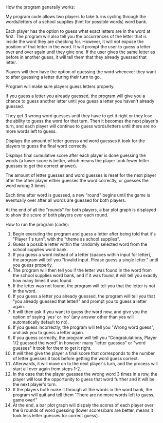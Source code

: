 How the program generally works:

My program code allows two players to take turns cycling through the words/letters of a school supplies (hint for possible words) word bank.

Each player has the option to guess what exact letters are in the word at first. The program will also tell you the occurrences of the letter that is inside the word they are checking for. However, it will not expose the position of that letter in the word. It will prompt the user to guess a letter over and over again until they give one. If the user gives the same letter as before in another guess, it will tell them that they already guessed that letter.

Players will then have the option of guessing the word whenever they want to after guessing a letter during their turn to go. 

Program will make sure players guess letters properly.

If you guess a letter you already guessed, the program will give you a chance to guess another letter until you guess a letter you haven't already guessed.

They get 3 wrong word guesses until they have to get it right or they lose the ability to guess the word for that turn. Then it becomes the next player's turn, and each player will continue to guess words/letters until there are no more words left to guess.

Displays the amount of letter guesss and word guesses it took for the players to guess the final word correctly.

Displays final cumulative score after each player is done guessing the words (a lower score is better, which means the player took fewer letter guesses to get the correct answer).

The amount of letter guesses and word guesses is reset for the next player after the other player either guesses the word correctly, or guesses the word wrong 3 times. 

Each time after word is guessed, a new "round" begins until the game is eventually over after all words are guessed for both players.

At the end of all the "rounds" for both players, a bar plot graph is displayed to show the score of both players over each round.

How to run the program (code):
1. Begin executing the program and guess a letter after being told that it's "Player 1's turn", with the "theme as school supplies".
2. Guess a possible letter within the randomly selected word from the school supplies word bank.
3. If you guess a word instead of a letter (spaces within input for letter), the program will tell you "Invalid input. Please guess a single letter." until you guess properly.
4. The program will then tell you if the letter was found in the word from the school supplies word bank, and if it was found, it will tell you exactly how many times it was found.
5. If the letter was not found, the program will tell you that the letter is not in the word.
6. If you guess a letter you already guessed, the program will tell you that "you already guessed that letter!" and prompt you to guess a letter again.
7. It will then ask if you want to guess the word now, and give you the option of saying 'yes' or 'no' (any answer other than yes will automatically default to no).
8. If you guess incorrectly, the program will tell you "Wrong word guess", and ask you to guess a letter again.
9. If you guess correctly, the program will tell you "Congratulations, Player 1/2 guessed the word" in however many "letter guesses" or "word guesses" it took for them to get it right.
10. It will then give the player a final score that corresponds to the number of letter guesses it took before getting the word guess correct.
11. Afterwards, it will move on to the next player's turn, and the process will start all over again from steps 1-2.
12. In the case that the player guesses the wrong word 3 times in a row, the player will lose the opportunity to guess that word further and it will be the next player's turn.
13. If the players both make it through all the words in the word bank, the program will quit and tell them "There are no more words left to guess, game over!"
14. At the end, a bar plot graph will dispaly the scores of each player over the 6 rounds of word guessing (lower scores/bars are better, means it took less letter guesses for correct guess).
